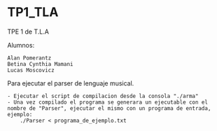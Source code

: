 TP1_TLA
=======

TPE 1 de T.L.A

Alumnos:

	Alan Pomerantz
	Betina Cynthia Mamani
	Lucas Moscovicz

Para ejecutar el parser de lenguaje musical.

	- Ejecutar el script de compilacion desde la consola "./arma"
	- Una vez compilado el programa se generara un ejecutable con el nombre de "Parser", ejecutar el mismo con un programa de entrada, ejemplo:
		./Parser < programa_de_ejemplo.txt
